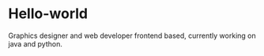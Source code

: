 # Hello-world
Graphics designer and web developer frontend based, currently working on java and python.
